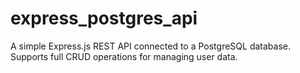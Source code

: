 # express_postgres_api
A simple Express.js REST API connected to a PostgreSQL database. Supports full CRUD operations for managing user data.
